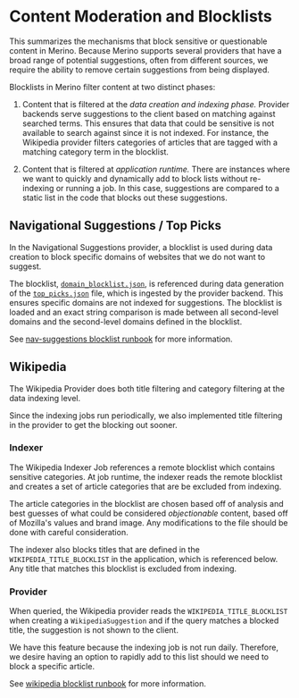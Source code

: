 # Content Moderation and Blocklists
This summarizes the mechanisms that block sensitive or questionable content in Merino.
Because Merino supports several providers that have a broad range of potential suggestions,
often from different sources, we require the ability to remove certain suggestions from being displayed.

Blocklists in Merino filter content at two distinct phases:
1. Content that is filtered at the _data creation and indexing phase._
   Provider backends serve suggestions to the client based on matching against searched terms.
   This ensures that data that could be sensitive is not available to search against since it is not indexed.
   For instance, the Wikipedia provider filters categories of articles that are tagged with a matching category term in the blocklist.

2. Content that is filtered at _application runtime._
   There are instances where we want to quickly and dynamically add to block lists without re-indexing or running a job.
   In this case, suggestions are compared to a static list in the code that blocks out these suggestions.

## Navigational Suggestions / Top Picks
In the Navigational Suggestions provider, a blocklist is used during data creation to block specific domains of websites that we do not want to suggest.

The blocklist, [`domain_blocklist.json`][1],  is referenced during data generation of the [`top_picks.json`][2] file, which is ingested by the provider backend. This ensures specific domains are not indexed for suggestions. The blocklist is loaded and an exact string comparison is made between all second-level domains and the second-level domains defined in the blocklist.

See [nav-suggestions blocklist runbook][3] for more information.

## Wikipedia
The Wikipedia Provider does both title filtering and category filtering at the data indexing level. 

Since the indexing jobs run periodically, we also implemented title filtering in the provider to get the blocking out sooner.

### Indexer
The Wikipedia Indexer Job references a remote blocklist which contains sensitive categories.
At job runtime, the indexer reads the remote blocklist and creates a set of article categories that are be excluded from indexing. 

The article categories in the blocklist are chosen based off of analysis and best guesses of what could be considered _objectionable_ content, based off of Mozilla's values and brand image.
Any modifications to the file should be done with careful consideration.

The indexer also blocks titles that are defined in the `WIKIPEDIA_TITLE_BLOCKLIST` in the application, which is referenced below.  Any title that matches this blocklist is excluded from indexing. 

### Provider
When queried, the Wikipedia provider reads the `WIKIPEDIA_TITLE_BLOCKLIST` when creating a `WikipediaSuggestion` and if the query matches a blocked title, the suggestion is not shown to the client. 

We have this feature because the indexing job is not run daily. Therefore, we desire having an option to rapidly add to this list should we need to block a specific article. 

See [wikipedia blocklist runbook][4] for more information.

[1]: /merino/jobs/navigational_suggestions/data/domain_blocklist.json
[2]: /dev/top_picks.json
[3]: ../operations/blocklist-nav-suggestions.md
[4]: ../operations/blocklist-wikipedia.md